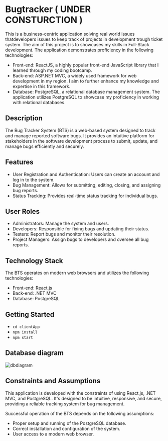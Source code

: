 # Bugtracker ( UNDER CONSTURCTION )

This is a business-centric application solving real world issues thatdevelopers issues to keep track of projects in development trough ticket system. The aim of this project is to showcases my skills in Full-Stack development. The application demonstrates proficiency in the following technologies:

- Front-end: ReactJS, a highly popular front-end JavaScript library that I learned through my coding bootcamp.
- Back-end: ASP.NET MVC, a widely used framework for web development in my region. I aim to further enhance my knowledge and expertise in this framework.
- Database: PostgreSQL, a relational database management system. The application utilizes PostgreSQL to showcase my proficiency in working with relational databases.

## Description
  The Bug Tracker System (BTS) is a web-based system designed to track and manage reported software bugs. It provides an intuitive platform for stakeholders in the software development process to submit, update, and manage bugs efficiently and securely.

## Features
  - User Registration and Authentication: Users can create an account and log in to the system.
  - Bug Management: Allows for submitting, editing, closing, and assigning bug reports.
  - Status Tracking: Provides real-time status tracking for individual bugs.

## User Roles
  - Administrators: Manage the system and users.
  - Developers: Responsible for fixing bugs and updating their status.
  - Testers: Report bugs and monitor their resolution.
  - Project Managers: Assign bugs to developers and oversee all bug reports.

## Technology Stack
  The BTS operates on modern web browsers and utilizes the following technologies:

  - Front-end: React.js
  - Back-end: .NET MVC
  - Database: PostgreSQL
  
## Getting Started
 - `cd clientApp`
 - `npm install`
 - `npm start`

## Database diagram

![dbdiagram](https://github.com/mlouellette/bugtracker/assets/112026857/d53e5672-c1ed-4f64-a80e-a838f1cc3049)

## Constraints and Assumptions
  This application is developed with the constraints of using React.js, .NET MVC, and PostgreSQL. It's designed to be intuitive, responsive, and secure, providing a reliable tracking system for bug management.

  Successful operation of the BTS depends on the following assumptions:

  - Proper setup and running of the PostgreSQL database.
  - Correct installation and configuration of the system.
  - User access to a modern web browser.
